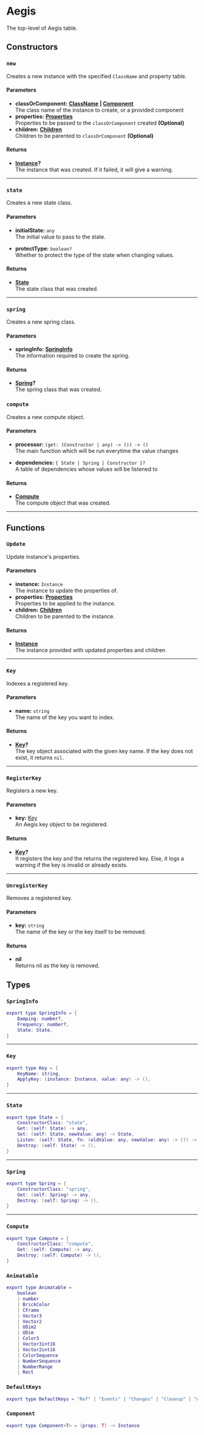 # Aegis

The top-level of Aegis table.

## Constructors

### `new`

Creates a new instance with the specified `ClassName` and property table.

#### Parameters

- **classOrComponent:** **[ClassName](/api/#classname) | [Component<T>](/api/#component)**\
  The class name of the instance to create, or a provided component
- **properties:** **[Properties](/api/#properties)**\
  Properties to be passed to the `classOrComponent` created **(Optional)**
- **children:** **[Children](/api/#children)**\
  Children to be parented to `classOrComponent` **(Optional)**

#### Returns

- **[Instance](https://create.roblox.com/docs/reference/engine/classes/Instance)?**\
  The instance that was created. If it failed, it will give a warning.

---

### `state`

Creates a new state class.

#### Parameters

- **initialState:** `any`\
  The initial value to pass to the state.

- **protectType:** `boolean?`\
  Whether to protect the type of the state when changing values.

#### Returns

- **[State](/api/state)**\
  The state class that was created.

---

### `spring`

Creates a new spring class.

#### Parameters

- **springInfo:** **[SpringInfo](/api/#springinfo)**\
  The information required to create the spring.

#### Returns

- **[Spring](/api/spring)?**\
  The spring class that was created.

### `compute`

Creates a new compute object.

#### Parameters

- **processor:** `(get: (Constructor | any) -> ()) -> ()`\
  The main function which will be run everytime the value changes

- **dependencies:** `{ State | Spring | Constructor }?`\
  A table of dependencies whose values will be listened to

#### Returns

- **[Compute](/api/compute)**\
  The compute object that was created.

---

## Functions

### `Update`

Update instance's properties.

#### Parameters

- **instance:** `Instance`\
  The instance to update the properties of.
- **properties:** **[Properties](/api/#properties)**\
  Properties to be applied to the instance.
- **children:** **[Children](/api/#children)**\
  Children to be parented to the instance.

#### Returns

- **[Instance](https://create.roblox.com/docs/reference/engine/classes/Instance)**\
  The instance provided with updated properties and children

---

### `Key`

Indexes a registered key.

#### Parameters

- **name:** `string`\
  The name of the key you want to index.

#### Returns

- **[Key](/api/keys/)?**\
  The key object associated with the given key name. If the key does not exist, it returns `nil`.

---

### `RegisterKey`

Registers a new key.

#### Parameters

- **key:** [Key](/api/keys/)\
  An Aegis key object to be registered.

#### Returns

- **[Key](/api/keys/)?**\
  It registers the key and the returns the registered key. Else, it logs a warning if the key is invalid or already exists.

---

### `UnregisterKey`

Removes a registered key.

#### Parameters

- **key:** `string`\
  The name of the key or the key itself to be removed.

#### Returns

- **nil**\
  Returns nil as the key is removed.

## Types

### `SpringInfo`

```lua
export type SpringInfo = {
	Damping: number?,
	Frequency: number?,
	State: State,
}
```

---

### `Key`

```lua
export type Key = {
	KeyName: string,
	ApplyKey: (instance: Instance, value: any) -> (),
}
```

---

### `State`

```lua
export type State = {
	ConstructorClass: "state",
	Get: (self: State) -> any,
	Set: (self: State, newValue: any) -> State,
	Listen: (self: State, fn: (oldValue: any, newValue: any) -> ()) -> State,
	Destroy: (self: State) -> (),
}
```

---

### `Spring`

```lua
export type Spring = {
	ConstructorClass: "spring",
	Get: (self: Spring) -> any,
	Destroy: (self: Spring) -> (),
}
```

---

### `Compute`

```lua
export type Compute = {
	ConstructorClass: "compute",
	Get: (self: Compute) -> any,
	Destroy: (self: Compute) -> (),
}
```

### `Animatable`

```lua
export type Animatable =
	boolean
	| number
	| BrickColor
	| CFrame
	| Vector3
	| Vector2
	| UDim2
	| UDim
	| Color3
	| Vector3int16
	| Vector2int16
	| ColorSequence
	| NumberSequence
	| NumberRange
	| Rect
```

### `DefaultKeys`

```lua
export type DefaultKeys = "Ref" | "Events" | "Changes" | "Cleanup" | "Attributes" | "Tags"
```

### `Component`

```lua
export type Component<T> = (props: T) -> Instance
```